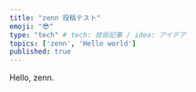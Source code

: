 ```yaml
---
title: "zenn 投稿テスト"
emoji: "😎"
type: "tech" # tech: 技術記事 / idea: アイデア
topics: ['zenn', 'Hello world']
published: true
---
```


Hello, zenn.
